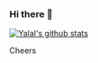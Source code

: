 ### Hi there 👋

<!--
**YalalCakirSSW/YalalCakirSSW** is a ✨ _special_ ✨ repository because its `README.md` (this file) appears on your GitHub profile.

- 🔭 I’m currently working at SSW
- 🌱 I’m currently learning ...
- 👯 I’m looking to collaborate on ...
- 🤔 I’m looking for help with ...
- 💬 Ask me about ...
- 📫 How to reach me: ...
- 😄 Pronouns: ...
- ⚡ Fun fact: ...
-->
[![Yalal's github stats](https://github-readme-stats.vercel.app/api?username=yalalcakirssw&theme=dark)](https://github.com/yalalcakirssw/github-readme-stats)

Cheers
